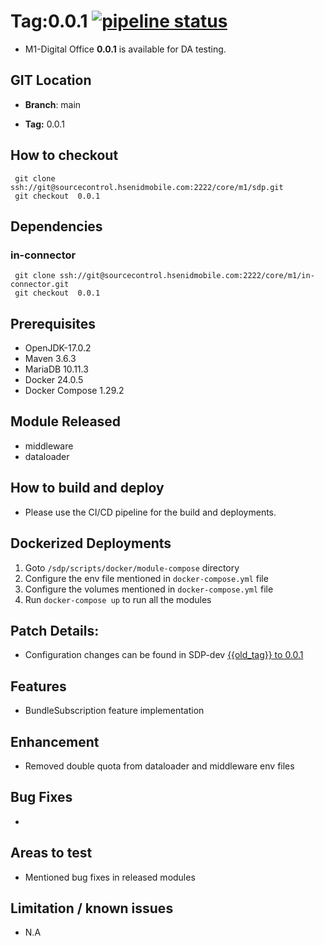 # **Tag:0.0.1** [![pipeline status](https://sourcecontrol.hsenidmobile.com/core/m1/sdp/badges/0.0.1/pipeline.svg)](https://sourcecontrol.hsenidmobile.com/core/m1/sdp/-/commits/0.0.1)

* M1-Digital Office **0.0.1** is available for DA testing.


## GIT Location

* **Branch**: main

* **Tag:**  0.0.1


## How to checkout

```
 git clone ssh://git@sourcecontrol.hsenidmobile.com:2222/core/m1/sdp.git
 git checkout  0.0.1

```
## Dependencies
### in-connector
```
 git clone ssh://git@sourcecontrol.hsenidmobile.com:2222/core/m1/in-connector.git
 git checkout  0.0.1

```

## Prerequisites

* OpenJDK-17.0.2
* Maven 3.6.3
* MariaDB 10.11.3
* Docker 24.0.5
* Docker Compose 1.29.2

## Module Released
* middleware
* dataloader

## How to build and deploy

* Please use the CI/CD pipeline for the build and deployments.


## Dockerized Deployments
1. Goto `/sdp/scripts/docker/module-compose` directory
2. Configure the env file mentioned in `docker-compose.yml` file
3. Configure the volumes mentioned in `docker-compose.yml` file
4. Run `docker-compose up` to run all the modules

## Patch Details:

* Configuration changes can be found in SDP-dev [{{old_tag}} to 0.0.1](https://sourcecontrol.hsenidmobile.com/core/m1/sdp-dev/-/compare/{{old_tag}}...0.0.1)

## Features
* BundleSubscription feature implementation

## Enhancement
* Removed double quota from dataloader and middleware env files

## Bug Fixes
*

## Areas to test

* Mentioned  bug fixes  in released modules


## Limitation / known issues
* N.A

